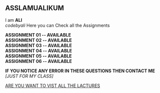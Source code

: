 ## ASSLAMUALIKUM
 I am **ALI** 
 <br />
 *codebyali*
 Here you can Check all the Assignments 
 
 **ASSIGNMENT 01 -- AVAILABLE**<br />
 **ASSIGNMENT 02 -- AVAILABLE**<br />
 **ASSIGNMENT 03 -- AVAILABLE**<br />
 **ASSIGNMENT 04 -- AVAILABLE**<br />
 **ASSIGNMENT 05 -- AVAILABLE**<br />
 **ASSIGNMENT 06 -- AVAILABLE**<br />

 
 **IF YOU NOTICE ANY ERROR IN THESE QUESTIONS THEN CONTACT ME**
 <br />
 *[JUST FOR MY CLASS]*
 <br />
 
 [ARE YOU WANT TO VIST ALL THE LACTURES](https://github.com/codewithprofessor/all_lacture)
 
